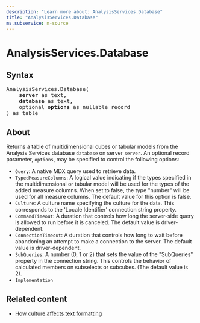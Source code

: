 ```yaml
---
description: "Learn more about: AnalysisServices.Database"
title: "AnalysisServices.Database"
ms.subservice: m-source
---
```

# AnalysisServices.Database

## Syntax

<pre>
AnalysisServices.Database(
    <b>server</b> as text,
    <b>database</b> as text,
    optional <b>options</b> as nullable record
) as table
</pre>

## About

Returns a table of multidimensional cubes or tabular models from the Analysis Services database `database` on server `server`. An optional record parameter, `options`, may be specified to control the following options:

* `Query`: A native MDX query used to retrieve data.
* `TypedMeasureColumns`: A logical value indicating if the types specified in the multidimensional or tabular model will be used for the types of the added measure columns. When set to false, the type "number" will be used for all measure columns. The default value for this option is false.
* `Culture`: A culture name specifying the culture for the data. This corresponds to the 'Locale Identifier' connection string property.
* `CommandTimeout`: A duration that controls how long the server-side query is allowed to run before it is canceled. The default value is driver-dependent.
* `ConnectionTimeout`: A duration that controls how long to wait before abandoning an attempt to make a connection to the server. The default value is driver-dependent.
* `SubQueries`: A number (0, 1 or 2) that sets the value of the "SubQueries" property in the connection string. This controls the behavior of calculated members on subselects or subcubes. (The default value is 2).
* `Implementation`

## Related content

* [How culture affects text formatting](how-culture-affects-text-formatting.md)
